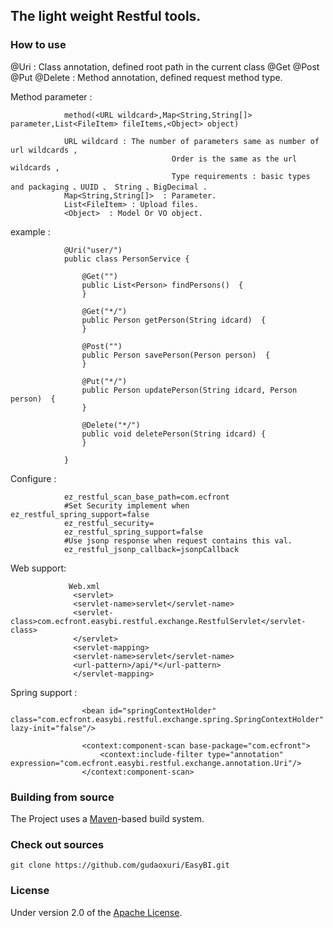 ## The light weight Restful tools.

### How to use

@Uri : Class annotation,  defined root path in the current class
@Get @Post @Put @Delete : Method annotation, defined request method type.

Method parameter :

                method(<URL wildcard>,Map<String,String[]> parameter,List<FileItem> fileItems,<Object> object)

                URL wildcard : The number of parameters same as number of url wildcards ,
                                        Order is the same as the url wildcards ,
                                        Type requirements : basic types and packaging 、UUID 、 String 、BigDecimal .
                Map<String,String[]>  : Parameter.
                List<FileItem> : Upload files.
                <Object>  : Model Or VO object.

example :

				@Uri("user/")
				public class PersonService {

					@Get("")
					public List<Person> findPersons()  {
					}

					@Get("*/")
					public Person getPerson(String idcard)  {
					}

					@Post("")
					public Person savePerson(Person person)  {
					}

					@Put("*/")
					public Person updatePerson(String idcard, Person person)  {
					}

					@Delete("*/")
					public void deletePerson(String idcard) {
					}

				}

Configure :

                ez_restful_scan_base_path=com.ecfront
                #Set Security implement when ez_restful_spring_support=false
                ez_restful_security=
                ez_restful_spring_support=false
                #Use jsonp response when request contains this val.
                ez_restful_jsonp_callback=jsonpCallback

Web support:

                 Web.xml
                  <servlet>
                  <servlet-name>servlet</servlet-name>
                  <servlet-class>com.ecfront.easybi.restful.exchange.RestfulServlet</servlet-class>
                  </servlet>
                  <servlet-mapping>
                  <servlet-name>servlet</servlet-name>
                  <url-pattern>/api/*</url-pattern>
                  </servlet-mapping>

Spring support :

                    <bean id="springContextHolder" class="com.ecfront.easybi.restful.exchange.spring.SpringContextHolder" lazy-init="false"/>

                    <context:component-scan base-package="com.ecfront">
                        <context:include-filter type="annotation" expression="com.ecfront.easybi.restful.exchange.annotation.Uri"/>
                    </context:component-scan>


### Building from source
The Project uses a [Maven][]-based build system.

### Check out sources
`git clone https://github.com/gudaoxuri/EasyBI.git`

### License

Under version 2.0 of the [Apache License][].

[Apache License]: http://www.apache.org/licenses/LICENSE-2.0

[Maven]:http://maven.apache.org/